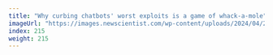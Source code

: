 ```yaml
---
title: "Why curbing chatbots' worst exploits is a game of whack-a-mole"
imageUrl: "https://images.newscientist.com/wp-content/uploads/2024/04/22142618/SEI_200452889.jpg?width=788"
index: 215
weight: 215
---
```

